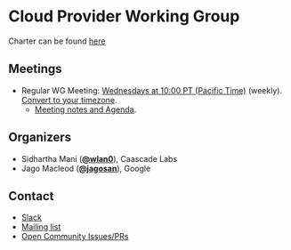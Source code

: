 <!---
This is an autogenerated file!

Please do not edit this file directly, but instead make changes to the
sigs.yaml file in the project root.

To understand how this file is generated, see https://git.k8s.io/community/generator/README.md
-->
# Cloud Provider Working Group

Charter can be found [here](https://docs.google.com/document/d/1m4Kvnh_u_9cENEE9n1ifYowQEFSgiHnbw43urGJMB64/edit#)

## Meetings
* Regular WG Meeting: [Wednesdays at 10:00 PT (Pacific Time)](https://zoom.us/my/cloudprovider) (weekly). [Convert to your timezone](http://www.thetimezoneconverter.com/?t=10:00&tz=PT%20%28Pacific%20Time%29).
  * [Meeting notes and Agenda](https://docs.google.com/document/d/1OZE-ub-v6B8y-GuaWejL-vU_f9jsjBbrim4LtTfxssw/edit#heading=h.w7i4ksrweimp).

## Organizers
* Sidhartha Mani (**[@wlan0](https://github.com/wlan0)**), Caascade Labs
* Jago Macleod (**[@jagosan](https://github.com/jagosan)**), Google

## Contact
* [Slack](https://kubernetes.slack.com/messages/wg-cloud-provider)
* [Mailing list](https://groups.google.com/forum/#!forum/kubernetes-wg-cloud-provider)
* [Open Community Issues/PRs](https://github.com/kubernetes/community/labels/wg%2Fcloud-provider)

<!-- BEGIN CUSTOM CONTENT -->

<!-- END CUSTOM CONTENT -->
